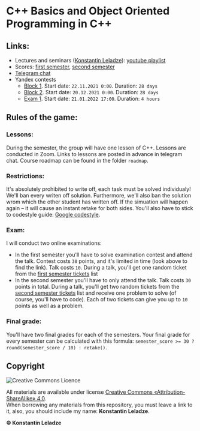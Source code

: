 # C++ Basics and Object Oriented Programming in C++

## Links:
+ Lectures and seminars ([Konstantin Leladze](https://t.me/konstantinleladze)): [youtube playlist](https://youtube.com/playlist?list=PL85_gNEP3vgReILPsym0C6B295kfjfVrv)
+ Scores: [first semester](https://docs.google.com/spreadsheets/d/1L22kWCzMYbk66SQmC0boS1RyRIurLIlfODbNfQNDwKQ/edit?usp=sharing), [second semester]()
+ [Telegram chat](https://t.me/joinchat/sRYBQZ2XiJ44YjIy)
+ Yandex contests
  + [Block 1](https://contest.yandex.ru/contest/30937/enter/?lang=en). Start date: `22.11.2021 0:00`. Duration: `28 days`
  + [Block 2](https://contest.yandex.ru/contest/31957/enter/?lang=en). Start date: `20.12.2021 0:00`. Duration: `28 days`
  + [Exam 1](https://contest.yandex.ru/contest/32339/enter/?lang=en). Start date: `21.01.2022 17:00`. Duration: `4 hours`

## Rules of the game:

### Lessons:
During the semester, the group will have one lesson of C++. Lessons are conducted in Zoom. Links to lessons are posted in advance in telegram chat. Course roadmap can be found in the folder `roadmap`.

### Restrictions:
It's absolutely prohibited to write off, each task must be solved individualy! We'll ban every writen off solution. Furthermore, we'll also ban the solution wrom which the other student has written off. If the simuation will happen again – it will cause an instant retake for both sides. You'll also have to stick to codestyle guide: [Google codestyle](https://google.github.io/styleguide/cppguide.html).

### Exam:
I will conduct two online examinations:
+ In the first semester you'll have to solve examination contest and attend the talk. Contest costs `30` points, and it's limited in time (look above to find the link). Talk costs `10`. During a talk, you'll get one random ticket from the [first semester tickets](https://github.com/Costello1329/cpp-mipt-2021/tree/master/first_semester_tickets) list
+ In the second semester you'll have to only attend the talk. Talk costs `30` points in total. During a talk, you'll get two random tickets from the [second semester tickets](https://github.com/Costello1329/cpp-mipt-2021/tree/master/second_semester_tickets) list and receive one problem to solve (of course, you'll have to code). Each of two tickets can give you up to `10` points as well as a problem.

### Final grade:
You'll have two final grades for each of the semesters. Your final grade for every semester can be calculated with this formula: `semester_score >= 30 ? round(semester_score / 10) : retake()`.

## Copyright

![Creative Commons Licence](https://i.creativecommons.org/l/by-sa/4.0/88x31.png)

All materials are available under license [Creative Commons «Attribution-ShareAlike» 4.0](http://creativecommons.org/licenses/by-sa/4.0/).\
When borrowing any materials from this repository, you must leave a link to it, also, you should include my name: **Konstantin Leladze**.

__© Konstantin Leladze__


